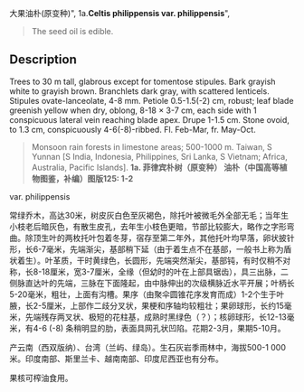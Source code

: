 大果油朴(原变种)",
1a.**Celtis philippensis var. philippensis**",

> The seed oil is edible.

## Description
Trees to 30 m tall, glabrous except for tomentose stipules. Bark grayish white to grayish brown. Branchlets dark gray, with scattered lenticels. Stipules ovate-lanceolate, 4-8 mm. Petiole 0.5-1.5(-2) cm, robust; leaf blade greenish yellow when dry, oblong, 8-18 × 3-7 cm, each side with 1 conspicuous lateral vein reaching blade apex. Drupe 1-1.5 cm. Stone ovoid, to 1.3 cm, conspicuously 4-6(-8)-ribbed. Fl. Feb-Mar, fr. May-Oct.

> Monsoon rain forests in limestone areas; 500-1000 m. Taiwan, S Yunnan [S India, Indonesia, Philippines, Sri Lanka, S Vietnam; Africa, Australia, Pacific Islands].
**1a. 菲律宾朴树（原变种） 油朴（中国高等植物图鉴，补编）图版125: 1-2**

var. philippensis

常绿乔木，高达30米，树皮灰白色至灰褐色，除托叶被微毛外全部无毛；当年生小枝老后暗灰色，有散生皮孔，去年生小枝色更暗，节部比较膨大，略作之字形弯曲。除顶生叶的两枚托叶包着冬芽，宿存至第二年外，其他托叶均早落，卵状披针形，长6-7毫米，先端渐尖，基部稍下延（由于着生点不在基部，一般书上称为盾状着生）。叶革质，干时黄绿色，长圆形，先端突然渐尖，基部钝，有时仅稍不对称，长8-18厘米，宽3-7厘米，全缘（但幼时的叶在上部具锯齿），具三出脉，二侧脉直达叶的先端，三脉在下面隆起，由中脉伸出的次级横脉近水平开展；叶柄长5-20毫米，粗壮，上面有沟槽。果序（由聚伞圆锥花序发育而成）1-2个生于叶腋，长2-5厘米，上部作二歧分叉状，果梗和序轴均较粗壮；果卵球形，长约15毫米，先端残存两叉状、极短的花柱基，成熟时黑绿色（？）；核卵球形，长12-13毫米，有4-6 (-8) 条稍明显的肋，表面具网孔状凹陷。花期2-3月，果期5-10月。

产云南（西双版纳）、台湾（兰屿、绿岛）。生石灰岩季雨林中，海拔500-1 000米。印度南部、斯里兰卡、越南南部、印度尼西亚也有分布。

果核可榨油食用。
